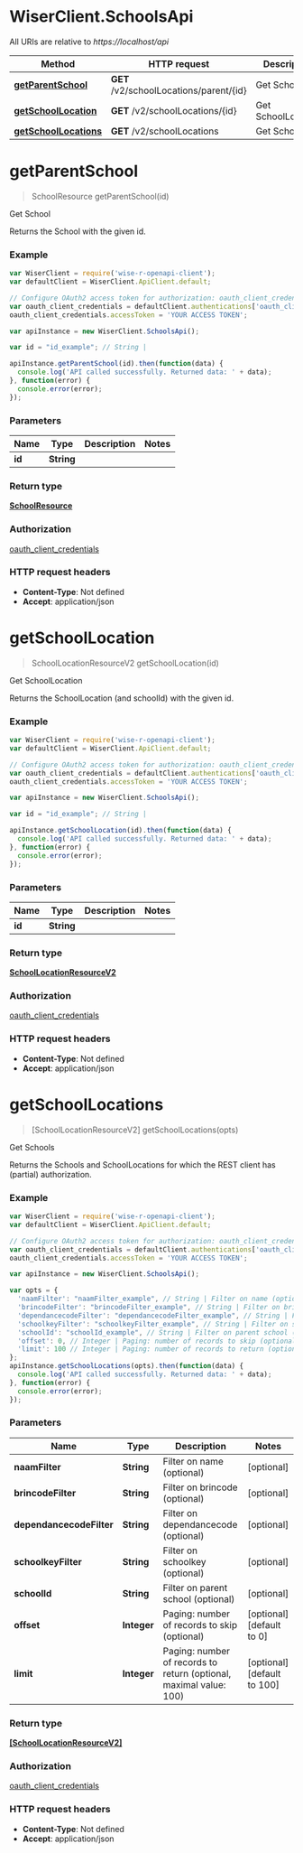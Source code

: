 # WiserClient.SchoolsApi

All URIs are relative to *https://localhost/api*

Method | HTTP request | Description
------------- | ------------- | -------------
[**getParentSchool**](SchoolsApi.md#getParentSchool) | **GET** /v2/schoolLocations/parent/{id} | Get School
[**getSchoolLocation**](SchoolsApi.md#getSchoolLocation) | **GET** /v2/schoolLocations/{id} | Get SchoolLocation
[**getSchoolLocations**](SchoolsApi.md#getSchoolLocations) | **GET** /v2/schoolLocations | Get Schools


<a name="getParentSchool"></a>
# **getParentSchool**
> SchoolResource getParentSchool(id)

Get School

Returns the School with the given id.

### Example
```javascript
var WiserClient = require('wise-r-openapi-client');
var defaultClient = WiserClient.ApiClient.default;

// Configure OAuth2 access token for authorization: oauth_client_credentials
var oauth_client_credentials = defaultClient.authentications['oauth_client_credentials'];
oauth_client_credentials.accessToken = 'YOUR ACCESS TOKEN';

var apiInstance = new WiserClient.SchoolsApi();

var id = "id_example"; // String | 

apiInstance.getParentSchool(id).then(function(data) {
  console.log('API called successfully. Returned data: ' + data);
}, function(error) {
  console.error(error);
});

```

### Parameters

Name | Type | Description  | Notes
------------- | ------------- | ------------- | -------------
 **id** | **String**|  | 

### Return type

[**SchoolResource**](SchoolResource.md)

### Authorization

[oauth_client_credentials](../README.md#oauth_client_credentials)

### HTTP request headers

 - **Content-Type**: Not defined
 - **Accept**: application/json

<a name="getSchoolLocation"></a>
# **getSchoolLocation**
> SchoolLocationResourceV2 getSchoolLocation(id)

Get SchoolLocation

Returns the SchoolLocation (and schoolId) with the given id.

### Example
```javascript
var WiserClient = require('wise-r-openapi-client');
var defaultClient = WiserClient.ApiClient.default;

// Configure OAuth2 access token for authorization: oauth_client_credentials
var oauth_client_credentials = defaultClient.authentications['oauth_client_credentials'];
oauth_client_credentials.accessToken = 'YOUR ACCESS TOKEN';

var apiInstance = new WiserClient.SchoolsApi();

var id = "id_example"; // String | 

apiInstance.getSchoolLocation(id).then(function(data) {
  console.log('API called successfully. Returned data: ' + data);
}, function(error) {
  console.error(error);
});

```

### Parameters

Name | Type | Description  | Notes
------------- | ------------- | ------------- | -------------
 **id** | **String**|  | 

### Return type

[**SchoolLocationResourceV2**](SchoolLocationResourceV2.md)

### Authorization

[oauth_client_credentials](../README.md#oauth_client_credentials)

### HTTP request headers

 - **Content-Type**: Not defined
 - **Accept**: application/json

<a name="getSchoolLocations"></a>
# **getSchoolLocations**
> [SchoolLocationResourceV2] getSchoolLocations(opts)

Get Schools

Returns the Schools and SchoolLocations for which the REST client has (partial) authorization.

### Example
```javascript
var WiserClient = require('wise-r-openapi-client');
var defaultClient = WiserClient.ApiClient.default;

// Configure OAuth2 access token for authorization: oauth_client_credentials
var oauth_client_credentials = defaultClient.authentications['oauth_client_credentials'];
oauth_client_credentials.accessToken = 'YOUR ACCESS TOKEN';

var apiInstance = new WiserClient.SchoolsApi();

var opts = { 
  'naamFilter': "naamFilter_example", // String | Filter on name (optional)
  'brincodeFilter': "brincodeFilter_example", // String | Filter on brincode (optional)
  'dependancecodeFilter': "dependancecodeFilter_example", // String | Filter on dependancecode (optional)
  'schoolkeyFilter': "schoolkeyFilter_example", // String | Filter on schoolkey (optional)
  'schoolId': "schoolId_example", // String | Filter on parent school (optional)
  'offset': 0, // Integer | Paging: number of records to skip (optional)
  'limit': 100 // Integer | Paging: number of records to return (optional, maximal value: 100)
};
apiInstance.getSchoolLocations(opts).then(function(data) {
  console.log('API called successfully. Returned data: ' + data);
}, function(error) {
  console.error(error);
});

```

### Parameters

Name | Type | Description  | Notes
------------- | ------------- | ------------- | -------------
 **naamFilter** | **String**| Filter on name (optional) | [optional] 
 **brincodeFilter** | **String**| Filter on brincode (optional) | [optional] 
 **dependancecodeFilter** | **String**| Filter on dependancecode (optional) | [optional] 
 **schoolkeyFilter** | **String**| Filter on schoolkey (optional) | [optional] 
 **schoolId** | **String**| Filter on parent school (optional) | [optional] 
 **offset** | **Integer**| Paging: number of records to skip (optional) | [optional] [default to 0]
 **limit** | **Integer**| Paging: number of records to return (optional, maximal value: 100) | [optional] [default to 100]

### Return type

[**[SchoolLocationResourceV2]**](SchoolLocationResourceV2.md)

### Authorization

[oauth_client_credentials](../README.md#oauth_client_credentials)

### HTTP request headers

 - **Content-Type**: Not defined
 - **Accept**: application/json

